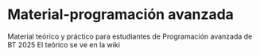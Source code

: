 # Material-programación avanzada
Material teórico y práctico para estudiantes de Programación avanzada de BT 2025
El teórico se ve en la wiki
